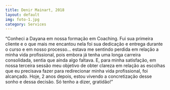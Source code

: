 ```yaml
---
title: Denir Mainart, 2018
layout: default
img: foto-1.jpg
category: Services
---
```


“Conheci a Dayana em nossa formação em Coaching. Fui sua primeira cliente e o que mais me encantou nela foi sua dedicação e entrega durante o curso e em nosso processo... estava me sentindo perdida em relação a minha vida profissional, pois embora já tenha uma longa carreira consolidada, sentia que ainda algo faltava. E, para minha satisfação, em nossa terceira sessão meu objetivo de obter clareza em relação as escolhas que eu precisava fazer para redirecionar minha vida profissional, foi alcançado. Hoje, 2 anos depois, estou vivendo a concretização desse sonho e dessa decisão. Só tenho a dizer, gratidão!”
